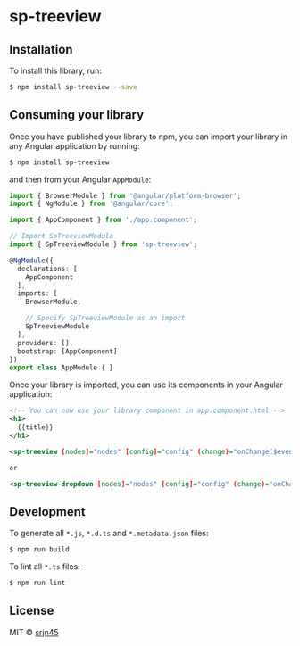 # sp-treeview

## Installation

To install this library, run:

```bash
$ npm install sp-treeview --save
```

## Consuming your library

Once you have published your library to npm, you can import your library in any Angular application by running:

```bash
$ npm install sp-treeview
```

and then from your Angular `AppModule`:

```typescript
import { BrowserModule } from '@angular/platform-browser';
import { NgModule } from '@angular/core';

import { AppComponent } from './app.component';

// Import SpTreeviewModule
import { SpTreeviewModule } from 'sp-treeview';

@NgModule({
  declarations: [
    AppComponent
  ],
  imports: [
    BrowserModule,

    // Specify SpTreeviewModule as an import
    SpTreeviewModule
  ],
  providers: [],
  bootstrap: [AppComponent]
})
export class AppModule { }
```

Once your library is imported, you can use its components in your Angular application:

```xml
<!-- You can now use your library component in app.component.html -->
<h1>
  {{title}}
</h1>

<sp-treeview [nodes]="nodes" [config]="config" (change)="onChange($event)" (delete)="onDelete($event)" (addChild)="onAddChild($event)"></sp-treeview>

or

<sp-treeview-dropdown [nodes]="nodes" [config]="config" (change)="onChange($event)" (delete)="onDelete($event)" (addChild)="onAddChild($event)"></sp-treeview-dropdown>
```

## Development

To generate all `*.js`, `*.d.ts` and `*.metadata.json` files:

```bash
$ npm run build
```

To lint all `*.ts` files:

```bash
$ npm run lint
```

## License

MIT © [srjn45](mailto:srajanpathak45@gmail.com)
